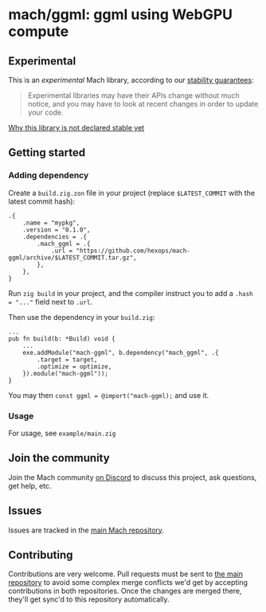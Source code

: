 # mach/ggml: ggml using WebGPU compute

## Experimental

This is an _experimental_ Mach library, according to our [stability guarantees](https://machengine.org/next/docs/libs/):

> Experimental libraries may have their APIs change without much notice, and you may have to look at recent changes in order to update your code.

[Why this library is not declared stable yet](https://machengine.org/next/docs/libs/experimental/#earcut)

## Getting started

### Adding dependency

Create a `build.zig.zon` file in your project (replace `$LATEST_COMMIT` with the latest commit hash):

```
.{
    .name = "mypkg",
    .version = "0.1.0",
    .dependencies = .{
        .mach_ggml = .{
            .url = "https://github.com/hexops/mach-ggml/archive/$LATEST_COMMIT.tar.gz",
        },
    },
}
```

Run `zig build` in your project, and the compiler instruct you to add a `.hash = "..."` field next to `.url`.

Then use the dependency in your `build.zig`:

```zig
...
pub fn build(b: *Build) void {
    ...
    exe.addModule("mach-ggml", b.dependency("mach_ggml", .{
        .target = target,
        .optimize = optimize,
    }).module("mach-ggml"));
}
```

You may then `const ggml = @import("mach-ggml);` and use it.

### Usage

For usage, see `example/main.zig`

## Join the community

Join the Mach community [on Discord](https://discord.gg/XNG3NZgCqp) to discuss this project, ask questions, get help, etc.

## Issues

Issues are tracked in the [main Mach repository](https://github.com/hexops/mach/issues?q=is%3Aissue+is%3Aopen+label%3Aearcut).

## Contributing

Contributions are very welcome. Pull requests must be sent to [the main repository](https://github.com/hexops/mach/tree/main/earcut) to avoid some complex merge conflicts we'd get by accepting contributions in both repositories. Once the changes are merged there, they'll get sync'd to this repository automatically.
